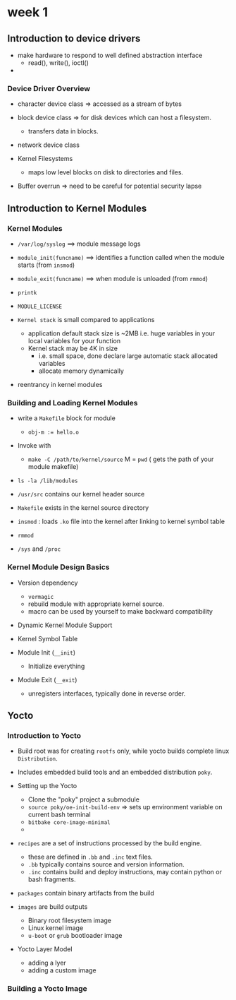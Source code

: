 # week 1

## Introduction to device drivers

* make hardware to respond to well defined abstraction interface
    * read(), write(), ioctl()
* 


### Device Driver Overview

* character device class => accessed as a stream of bytes
* block device class => for disk devices which can host a filesystem.
    * transfers data in blocks.
* network device class

* Kernel Filesystems
    * maps low level blocks on disk to directories and files.

* Buffer overrun => need to be careful for potential security lapse


## Introduction to Kernel Modules

### Kernel Modules


* `/var/log/syslog` ==> module message logs

* `module_init(funcname)` ==> identifies a function called when the module starts (from `insmod`)
* `module_exit(funcname)` ==> when module is unloaded (from `rmmod`)
* `printk`
* `MODULE_LICENSE`
* `Kernel stack` is small compared to applications
    * application default stack size is ~2MB i.e. huge variables in your local variables for your function
    * Kernel stack may be 4K in size
        * i.e. small space, done declare large automatic stack allocated variables
        * allocate memory dynamically
* reentrancy in kernel modules

### Building and Loading Kernel Modules

* write a `Makefile` block for module
    * `obj-m := hello.o`

* Invoke with
    * `make -C /path/to/kernel/source`
        M = `pwd`   ( gets the path of your module makefile)

* `ls -la /lib/modules` 
* `/usr/src` contains our kernel header source
* `Makefile` exists in the kernel source directory

* `insmod` : loads `.ko` file into the kernel after linking to kernel symbol table
* `rmmod`
    
* `/sys` and `/proc`


### Kernel Module Design Basics

* Version dependency
    * `vermagic`
    * rebuild module with appropriate kernel source.
    * macro can be used by yourself to make backward compatibility


* Dynamic Kernel Module Support

* Kernel Symbol Table

* Module Init (`__init`)
    * Initialize everything
* Module Exit (`__exit`)
    * unregisters interfaces, typically done in reverse order.


## Yocto

### Introduction to Yocto

* Build root was for creating `rootfs` only, while yocto builds complete linux `Distribution`.
* Includes embedded build tools and an embedded distribution `poky`.

* Setting up the Yocto
    * Clone the "poky" project a submodule
    * `source poky/oe-init-build-env` => sets up environment variable on current bash terminal
    * `bitbake core-image-minimal`
    * 

* `recipes` are a set of instructions processed by the build engine.
    * these are defined in `.bb` and `.inc` text files.
    * `.bb` typically contains source and version information.
    * `.inc` contains build and deploy instructions, may contain python or bash fragments.

* `packages` contain binary artifacts from the build

* `images` are build outputs
    * Binary root filesystem image
    * Linux kernel image
    * `u-boot` or `grub` bootloader image


* Yocto Layer Model
    * adding a lyer
    * adding a custom image


### Building a Yocto Image



